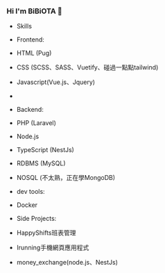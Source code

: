 ### Hi I'm BiBiOTA 👋

- Skills

- Frontend:
- HTML (Pug)
- CSS (SCSS、SASS、Vuetify、碰過一點點tailwind)
- Javascript(Vue.js、Jquery)
- 
- Backend:
- PHP (Laravel)
- Node.js
- TypeScript (NestJs)
- RDBMS (MySQL)
- NOSQL (不太熟，正在學MongoDB)

- dev tools:
- Docker

- Side Projects:
- HappyShifts班表管理
- Irunning手機網頁應用程式
- money_exchange(node.js、NestJs)
<!--
**BIBIOTA/BIBIOTA** is a ✨ _special_ ✨ repository because its `README.md` (this file) appears on your GitHub profile.

Here are some ideas to get you started:

- 🔭 I’m currently working on ...
- 🌱 I’m currently learning ...
- 👯 I’m looking to collaborate on ...
- 🤔 I’m looking for help with ...
- 💬 Ask me about ...
- 📫 How to reach me: ...
- 😄 Pronouns: ...
- ⚡ Fun fact: ...
-->
